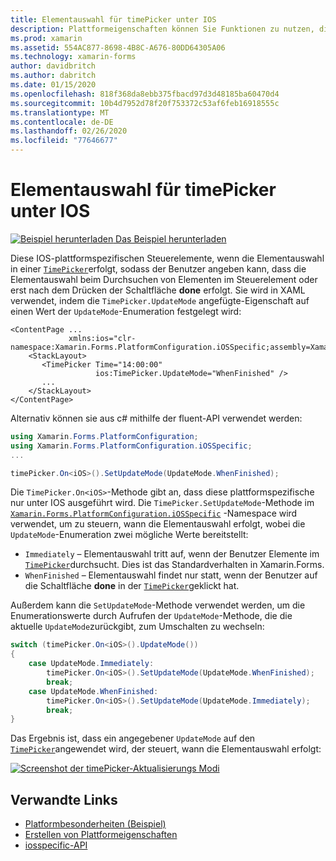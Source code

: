 ```yaml
---
title: Elementauswahl für timePicker unter IOS
description: Plattformeigenschaften können Sie Funktionen zu nutzen, die nur auf einer bestimmten Plattform verfügbar ist ohne die Implementierung der benutzerdefinierten Renderern und Effekte. In diesem Artikel wird erläutert, wie Sie die plattformspezifische IOS-Anwendung nutzen, die steuert, wann die Elementauswahl in einer timePicker auftritt.
ms.prod: xamarin
ms.assetid: 554AC877-8698-4B8C-A676-80DD64305A06
ms.technology: xamarin-forms
author: davidbritch
ms.author: dabritch
ms.date: 01/15/2020
ms.openlocfilehash: 818f368da8ebb375fbacd97d3d48185ba60470d4
ms.sourcegitcommit: 10b4d7952d78f20f753372c53af6feb16918555c
ms.translationtype: MT
ms.contentlocale: de-DE
ms.lasthandoff: 02/26/2020
ms.locfileid: "77646677"
---
```

# <a name="timepicker-item-selection-on-ios"></a>Elementauswahl für timePicker unter IOS

[![Beispiel herunterladen](~/media/shared/download.png) Das Beispiel herunterladen](https://docs.microsoft.com/samples/xamarin/xamarin-forms-samples/userinterface-platformspecifics)

Diese IOS-plattformspezifischen Steuerelemente, wenn die Elementauswahl in einer [`TimePicker`](xref:Xamarin.Forms.TimePicker)erfolgt, sodass der Benutzer angeben kann, dass die Elementauswahl beim Durchsuchen von Elementen im Steuerelement oder erst nach dem Drücken der Schaltfläche **done** erfolgt. Sie wird in XAML verwendet, indem die `TimePicker.UpdateMode` angefügte-Eigenschaft auf einen Wert der `UpdateMode`-Enumeration festgelegt wird:

```xaml
<ContentPage ...
             xmlns:ios="clr-namespace:Xamarin.Forms.PlatformConfiguration.iOSSpecific;assembly=Xamarin.Forms.Core">
    <StackLayout>
       <TimePicker Time="14:00:00"
                   ios:TimePicker.UpdateMode="WhenFinished" />
       ...
    </StackLayout>
</ContentPage>
```

Alternativ können sie aus c# mithilfe der fluent-API verwendet werden:

```csharp
using Xamarin.Forms.PlatformConfiguration;
using Xamarin.Forms.PlatformConfiguration.iOSSpecific;
...

timePicker.On<iOS>().SetUpdateMode(UpdateMode.WhenFinished);
```

Die `TimePicker.On<iOS>`-Methode gibt an, dass diese plattformspezifische nur unter IOS ausgeführt wird. Die `TimePicker.SetUpdateMode`-Methode im [`Xamarin.Forms.PlatformConfiguration.iOSSpecific`](xref:Xamarin.Forms.PlatformConfiguration.iOSSpecific) -Namespace wird verwendet, um zu steuern, wann die Elementauswahl erfolgt, wobei die `UpdateMode`-Enumeration zwei mögliche Werte bereitstellt:

- `Immediately` – Elementauswahl tritt auf, wenn der Benutzer Elemente im [`TimePicker`](xref:Xamarin.Forms.TimePicker)durchsucht. Dies ist das Standardverhalten in Xamarin.Forms.
- `WhenFinished` – Elementauswahl findet nur statt, wenn der Benutzer auf die Schaltfläche **done** in der [`TimePicker`](xref:Xamarin.Forms.TimePicker)geklickt hat.

Außerdem kann die `SetUpdateMode`-Methode verwendet werden, um die Enumerationswerte durch Aufrufen der `UpdateMode`-Methode, die die aktuelle `UpdateMode`zurückgibt, zum Umschalten zu wechseln:

```csharp
switch (timePicker.On<iOS>().UpdateMode())
{
    case UpdateMode.Immediately:
        timePicker.On<iOS>().SetUpdateMode(UpdateMode.WhenFinished);
        break;
    case UpdateMode.WhenFinished:
        timePicker.On<iOS>().SetUpdateMode(UpdateMode.Immediately);
        break;
}
```

Das Ergebnis ist, dass ein angegebener `UpdateMode` auf den [`TimePicker`](xref:Xamarin.Forms.TimePicker)angewendet wird, der steuert, wann die Elementauswahl erfolgt:

[![Screenshot der timePicker-Aktualisierungs Modi](timepicker-selection-images/timepicker-updatemode.png "TimePicker UpdateMode-plattformspezifisch")](timepicker-selection-images/timepicker-updatemode-large.png#lightbox "TimePicker UpdateMode-plattformspezifisch")

## <a name="related-links"></a>Verwandte Links

- [Platformbesonderheiten (Beispiel)](https://docs.microsoft.com/samples/xamarin/xamarin-forms-samples/userinterface-platformspecifics)
- [Erstellen von Plattformeigenschaften](~/xamarin-forms/platform/platform-specifics/index.md#creating-platform-specifics)
- [iosspecific-API](xref:Xamarin.Forms.PlatformConfiguration.iOSSpecific)
